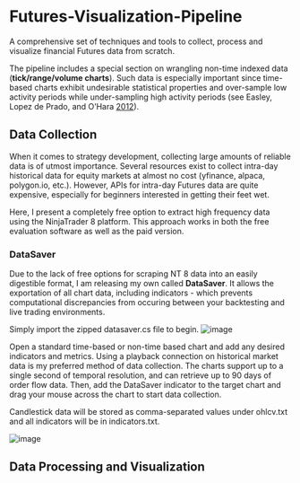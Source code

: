 # Futures-Visualization-Pipeline
A comprehensive set of techniques and tools to collect, process and visualize financial Futures data from scratch.

The pipeline includes a special section on wrangling non-time indexed data (**tick/range/volume charts**). Such data is especially important since time-based charts exhibit undesirable statistical properties and over-sample low activity periods while under-sampling high activity periods (see Easley, Lopez de Prado, and O’Hara [2012](https://www.stern.nyu.edu/sites/default/files/assets/documents/con_035928.pdf)).

## Data Collection
When it comes to strategy development, collecting large amounts of reliable data is of utmost importance. Several resources exist to collect intra-day historical data for equity markets at almost no cost (yfinance, alpaca, polygon.io, etc.). However, APIs for intra-day Futures data are quite expensive, especially for beginners interested in getting their feet wet.

Here, I present a completely free option to extract high frequency data using the NinjaTrader 8 platform. This approach works in both the free evaluation software as well as the paid version.

### DataSaver
Due to the lack of free options for scraping NT 8 data into an easily digestible format, I am releasing my own called **DataSaver**. It allows the exportation of all chart data, including indicators - which prevents computational discrepancies from occuring between your backtesting and live trading environments.

Simply import the zipped datasaver.cs file to begin.
![image](https://user-images.githubusercontent.com/67923084/147692626-2a0a7e04-f2ea-45d8-b726-343d72b1f70f.png)

Open a standard time-based or non-time based chart and add any desired indicators and metrics. Using a playback connection on historical market data is my preferred method of data collection. The charts support up to a single second of temporal resolution, and can retrieve up to 90 days of order flow data. Then, add the DataSaver indicator to the target chart and drag your mouse across the chart to start data collection.

Candlestick data will be stored as comma-separated values under ohlcv.txt and all indicators will be in indicators.txt.

![image](https://user-images.githubusercontent.com/67923084/147692550-b63da1ff-b710-402b-8597-5c6e9217468d.png)

## Data Processing and Visualization


